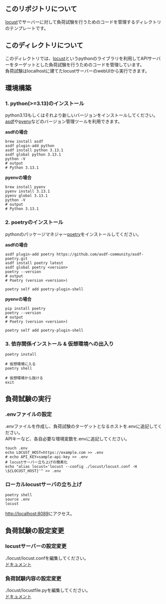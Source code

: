 ## このリポジトリについて
[locust](https://locust.io/)でサーバーに対して負荷試験を行うためのコードを管理するディレクトリのテンプレートです。

## このディレクトリについて
このディレクトリでは、[locust](https://locust.io/)というpythonのライブラリを利用してAPIサーバーをターゲットとした負荷試験を行うためのコードを管理しています。</br>
負荷試験はlocalhostに建てたlocustサーバーのwebUIから実行できます。

## 環境構築

### 1. python(>=3.13)のインストール
python3.13もしくはそれより新しいバージョンをインストールしてください。</br>
[asdf](https://asdf-vm.com/)や[pyenv](https://github.com/pyenv/pyenv)などのバージョン管理ツールを利用できます。

**asdfの場合**
```shell
brew install asdf
asdf plugin-add python
asdf install python 3.13.1
asdf global python 3.13.1
python -V
# output
# Python 3.13.1
```

**pyenvの場合**
```shell
brew install pyenv
pyenv install 3.13.1
pyenv global 3.13.1
python -V
# output
# Python 3.13.1
```

### 2. poetryのインストール
pythonのパッケージマネジャー[poetry](https://python-poetry.org/)をインストールしてください。

**asdfの場合**
```shell
asdf plugin-add poetry https://github.com/asdf-community/asdf-poetry.git
asdf install poetry latest
asdf global poetry <version>
poetry --version
# output
# Poetry (version <version>)

poetry self add poetry-plugin-shell
```

**pyenvの場合**
```shell
pip install poetry
poetry --version
# output
# Poetry (version <version>)

poetry self add poetry-plugin-shell
```

### 3. 依存関係インストール & 仮想環境への出入り
```shell
poetry install

# 仮想環境に入る
poetry shell

# 仮想環境から抜ける
exit
```

## 負荷試験の実行

### .envファイルの設定
.envファイルを作成し、負荷試験のターゲットとなるホストを.envに追記してください。</br>
APIキーなど、各自必要な環境変数を.envに追記してください。

```shell
touch .env
echo LOCUST_HOST=https://example.com >> .env
# echo API_KEY=sample-api-key >> .env
# locustサーバー立ち上げの簡素化
echo "alias locust='locust --config ./locust/locust.conf -H \${LOCUST_HOST}'" >> .env
```

### ローカルlocustサーバの立ち上げ
```shell
poetry shell
source .env
locust
```
[http://localhost:8089](http://localhost:8089)にアクセス。

## 負荷試験の設定変更

### locustサーバーの設定変更
./locust/locust.confを編集してください。</br>
[ドキュメント](https://docs.locust.io/en/stable/configuration.html)

### 負荷試験内容の設定変更
./locust/locustfile.pyを編集してください。</br>
[ドキュメント](https://docs.locust.io/en/stable/writing-a-locustfile.html)